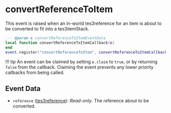 # convertReferenceToItem

This event is raised when an in-world tes3reference for an item is about to be converted to fit into a tes3itemStack.

```lua
--- @param e convertReferenceToItemEventData
local function convertReferenceToItemCallback(e)
end
event.register("convertReferenceToItem", convertReferenceToItemCallback)
```

!!! tip
	An event can be claimed by setting `e.claim` to `true`, or by returning `false` from the callback. Claiming the event prevents any lower priority callbacks from being called.

## Event Data

* `reference` ([tes3reference](../../types/tes3reference)): *Read-only*. The reference about to be converted.

